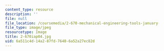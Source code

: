 ```yaml
---
content_type: resource
description: ''
file: null
file_location: /coursemedia/2-670-mechanical-engineering-tools-january-iap-2004/6a511c4d14a287fd76406a52a27ec82d_2-670iap04.jpg
file_type: image/jpeg
resourcetype: Image
title: 2-670iap04.jpg
uid: 6a511c4d-14a2-87fd-7640-6a52a27ec82d
---
```

